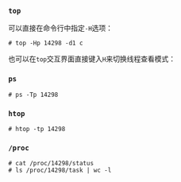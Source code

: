 ### `top`

可以直接在命令行中指定`-H`选项：

```shell
# top -Hp 14298 -d1 c
```

也可以在`top`交互界面直接键入`H`来切换线程查看模式：

### `ps`

```shell
# ps -Tp 14298
```

### `htop`

```shell
# htop -tp 14298
```

### `/proc`

```shell
# cat /proc/14298/status
# ls /proc/14298/task | wc -l
```

